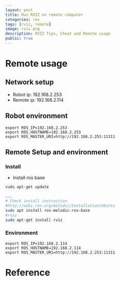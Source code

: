 ```yaml
---
layout: post
title: Run RVIZ on remote computer
categories: ros
tags: [rviz, remote]
image: rviz.png
description: RVIZ Tips, Cheat and Remote usage
public: true
---
```


# Remote usage
## Network setup
- Robot ip: 192.168.2.253
- Remote ip: 192.168.2.114

## Robot environment
```
export ROS_IP=192.168.2.253
export ROS_HOSTNAME=192.168.2.253
export ROS_MASTER_URI=http://192.168.2.253:11311
```

## Remote Setup and environment
### Install
-  Install ros base
```bash
sudo apt-get update

...
# Check install instruction
#http://wiki.ros.org/melodic/Installation/Ubuntu
sudo apt install ros-melodic-ros-base
#rviz
sudo apt-get install rviz
```

### Environment
```
export ROS_IP=192.168.2.114
export ROS_HOSTNAME=192.168.2.114
export ROS_MASTER_URI=http://192.168.2.253:11311
```

# Reference
